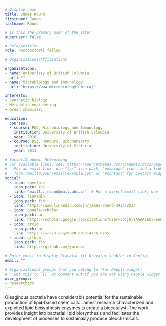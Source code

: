```yaml
---
# Display name
title: James Round
firstname: James
lastname: Round

# Is this the primary user of the site?
superuser: false

# Role/position
role: Postdoctoral fellow

# Organizations/Affiliations

organizations:
- name: Univeristy of British Columbia
  url: ""
- name: Microbiology and Immunology
  url: "https://www.microbiology.ubc.ca/"

interests:
- Synthetic biology
- Metabolic engineering 
- Green chemistry

education:
  courses:
  - course: PhD, Microbiology and Immunology
    institution: University of British Columbia
    year: 2018
  - course: BSc, Honours, Biochemistry
    institution: University of Victoria
    year: 2011

# Social/Academic Networking
# For available icons, see: https://sourcethemes.com/academic/docs/page-builder/#icons
#   For an email link, use "fas" icon pack, "envelope" icon, and a link in the
#   form "mailto:your-email@example.com" or "#contact" for contact widget.
social:
  - icon: envelope
    icon_pack: fas
    link: 'mailto:jround@mail.ubc.ca'  # For a direct email link, use "mailto:test@example.org".
  - icon: linkedin
    icon_pack: fab
    link: https://www.linkedin.com/in/james-round-341b78b3/
  - icon: google-scholar
    icon_pack: ai
    link: https://scholar.google.com/citations?user=cdOj6lYAAAAJ&hl=en&oi=ao
  - icon: orcid
    icon_pack: ai
    link: https://orcid.org/0000-0003-4736-5755
  - icon: github
    icon_pack: fab
    link: https://github.com/jwround

# Enter email to display Gravatar (if Gravatar enabled in Config)
email: ""

# Organizational groups that you belong to (for People widget)
#   Set this to `[]` or comment out if you are not using People widget.
user_groups:
- Researchers
---
```


Oleaginous bacteria have considerable potential for the sustainable production of lipid-based chemicals. James' research characterized and exploited lipid biosynthesis enzymes to create a biocatalyst. The work provides insight into bacterial lipid biosynthesis and facilitates the development of processes to sustainably produce oleochemicals.

